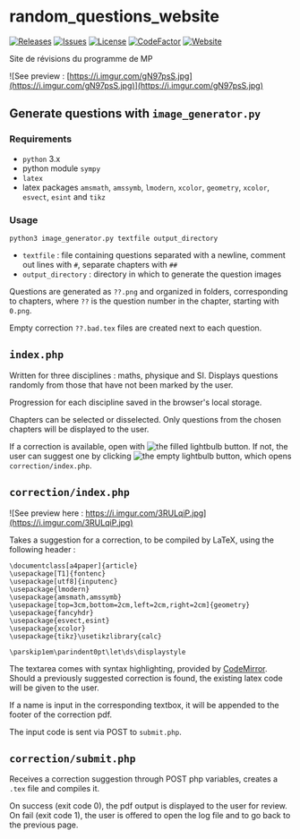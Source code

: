 # random_questions_website


[![Releases](https://img.shields.io/github/v/release/viccol961/random_questions_website?sort=semver&style=flat-square)](https://github.com/viccol961/random_questions_website/releases)
[![Issues](https://img.shields.io/github/issues/viccol961/random_questions_website?style=flat-square)](https://github.com/viccol961/random_questions_website/issues)
[![License](https://img.shields.io/github/license/viccol961/random_questions_website?style=flat-square)](https://github.com/viccol961/random_questions_website/blob/master/LICENSE)
[![CodeFactor](https://www.codefactor.io/repository/github/viccol961/random_questions_website/badge/master?style=flat-square)](https://www.codefactor.io/repository/github/viccol961/random_questions_website/overview/master)
[![Website](https://img.shields.io/website?down_message=down&up_color=green&up_message=up&url=http%3A%2F%2F78.193.98.200&style=flat-square)](http://78.193.98.200)

Site de révisions du programme de MP

![See preview : [https://i.imgur.com/gN97psS.jpg](https://i.imgur.com/gN97psS.jpg)](https://i.imgur.com/gN97psS.jpg)

## Generate questions with `image_generator.py`

### Requirements

* `python` 3.x
* python module `sympy`
* `latex`
* latex packages `amsmath`, `amssymb`, `lmodern`, `xcolor`, `geometry`, `xcolor`, `esvect`, `esint` and `tikz`

### Usage

```[batch]
python3 image_generator.py textfile output_directory
```

* `textfile` : file containing questions separated with a newline, comment out lines with `#`, separate chapters with `##`
* `output_directory` : directory in which to generate the question images

Questions are generated as `??.png` and organized in folders, corresponding to chapters, where `??` is the question number in the chapter, starting with `0.png`.

Empty correction `??.bad.tex` files are created next to each question.

## `index.php`

Written for three disciplines : maths, physique and SI. Displays questions randomly from those that have not been marked by the user.

Progression for each discipline saved in the browser's local storage.

Chapters can be selected or disselected. Only questions from the chosen chapters will be displayed to the user.

If a correction is available, open with ![the filled lightbulb button](https://fonts.gstatic.com/s/i/materialicons/emoji_objects/v5/24px.svg). If not, the user can suggest one by clicking ![the empty lightbulb button](https://fonts.gstatic.com/s/i/materialiconsoutlined/emoji_objects/v5/24px.svg), which opens `correction/index.php`.

## `correction/index.php`

![See preview here : https://i.imgur.com/3RULqiP.jpg](https://i.imgur.com/3RULqiP.jpg)

Takes a suggestion for a correction, to be compiled by LaTeX, using the following header :

```[latex]
\documentclass[a4paper]{article}
\usepackage[T1]{fontenc}
\usepackage[utf8]{inputenc}
\usepackage{lmodern}
\usepackage{amsmath,amssymb}
\usepackage[top=3cm,bottom=2cm,left=2cm,right=2cm]{geometry}
\usepackage{fancyhdr}
\usepackage{esvect,esint}
\usepackage{xcolor}
\usepackage{tikz}\usetikzlibrary{calc}

\parskip1em\parindent0pt\let\ds\displaystyle
```

The textarea comes with syntax highlighting, provided by [CodeMirror](https://codemirror.net). Should a previously suggested correction is found, the existing latex code will be given to the user.

If a name is input in the corresponding textbox, it will be appended to the footer of the correction pdf.

The input code is sent via POST to `submit.php`.

## `correction/submit.php`

Receives a correction suggestion through POST php variables, creates a `.tex` file and compiles it.

On success (exit code 0), the pdf output is displayed to the user for review. On fail (exit code 1), the user is offered to open the log file and to go back to the previous page.
